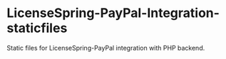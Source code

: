 # LicenseSpring-PayPal-Integration-staticfiles
Static files for LicenseSpring-PayPal integration with PHP backend.
